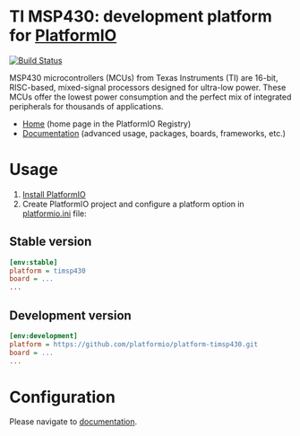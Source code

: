# TI MSP430: development platform for [PlatformIO](http://platformio.org)

[![Build Status](https://github.com/platformio/platform-timsp430/workflows/Examples/badge.svg)](https://github.com/platformio/platform-timsp430/actions)

MSP430 microcontrollers (MCUs) from Texas Instruments (TI) are 16-bit, RISC-based, mixed-signal processors designed for ultra-low power. These MCUs offer the lowest power consumption and the perfect mix of integrated peripherals for thousands of applications.

* [Home](https://registry.platformio.org/platforms/platformio/timsp430) (home page in the PlatformIO Registry)
* [Documentation](https://docs.platformio.org/page/platforms/timsp430.html) (advanced usage, packages, boards, frameworks, etc.)

# Usage

1. [Install PlatformIO](http://platformio.org)
2. Create PlatformIO project and configure a platform option in [platformio.ini](https://docs.platformio.org/page/projectconf.html) file:

## Stable version

```ini
[env:stable]
platform = timsp430
board = ...
...
```

## Development version

```ini
[env:development]
platform = https://github.com/platformio/platform-timsp430.git
board = ...
...
```

# Configuration

Please navigate to [documentation](https://docs.platformio.org/page/platforms/timsp430.html).

